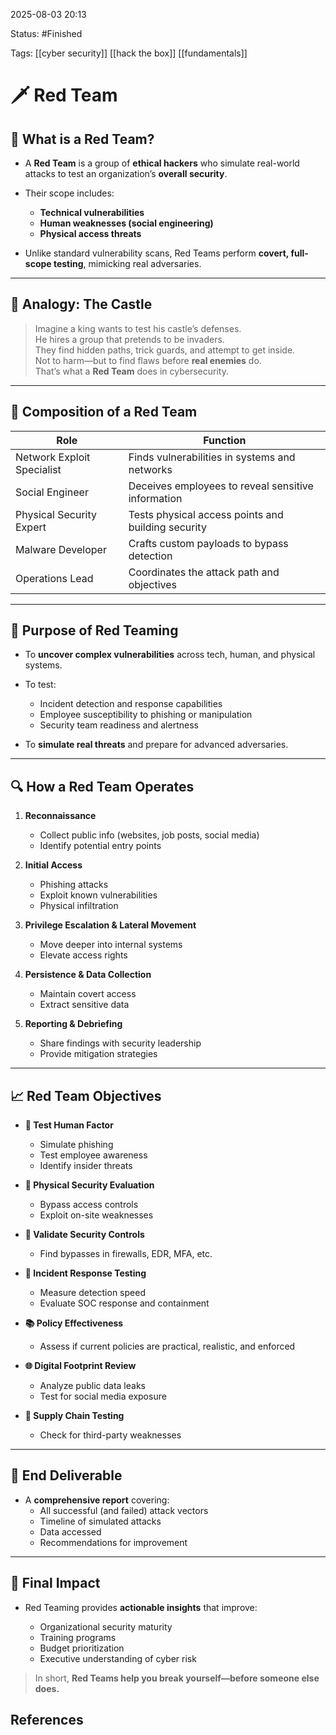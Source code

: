 2025-08-03 20:13

Status: #Finished 

Tags: [[cyber security]] [[hack the box]] [[fundamentals]]


# 🗡️  Red Team


## 🎯 What is a Red Team?

- A **Red Team** is a group of **ethical hackers** who simulate real-world attacks to test an organization’s **overall security**.

- Their scope includes:
  - **Technical vulnerabilities**
  - **Human weaknesses (social engineering)**
  - **Physical access threats**

- Unlike standard vulnerability scans, Red Teams perform **covert, full-scope testing**, mimicking real adversaries.

---

## 🏰 Analogy: The Castle

> Imagine a king wants to test his castle’s defenses.  
> He hires a group that pretends to be invaders.  
> They find hidden paths, trick guards, and attempt to get inside.  
> Not to harm—but to find flaws before **real enemies** do.  
> That’s what a **Red Team** does in cybersecurity.

---

## 👥 Composition of a Red Team

| **Role**                  | **Function**                                                                 |
|---------------------------|------------------------------------------------------------------------------|
| Network Exploit Specialist| Finds vulnerabilities in systems and networks                               |
| Social Engineer           | Deceives employees to reveal sensitive information                          |
| Physical Security Expert  | Tests physical access points and building security                          |
| Malware Developer         | Crafts custom payloads to bypass detection                                  |
| Operations Lead           | Coordinates the attack path and objectives                                  |

---

## 🎯 Purpose of Red Teaming

- To **uncover complex vulnerabilities** across tech, human, and physical systems.

- To test:
  - Incident detection and response capabilities
  - Employee susceptibility to phishing or manipulation
  - Security team readiness and alertness

- To **simulate real threats** and prepare for advanced adversaries.

---

## 🔍 How a Red Team Operates

1. **Reconnaissance**  
   - Collect public info (websites, job posts, social media)
   - Identify potential entry points

2. **Initial Access**  
   - Phishing attacks  
   - Exploit known vulnerabilities  
   - Physical infiltration

3. **Privilege Escalation & Lateral Movement**  
   - Move deeper into internal systems  
   - Elevate access rights

4. **Persistence & Data Collection**  
   - Maintain covert access  
   - Extract sensitive data

5. **Reporting & Debriefing**  
   - Share findings with security leadership  
   - Provide mitigation strategies

---

## 📈 Red Team Objectives

- **🧠 Test Human Factor**
  - Simulate phishing
  - Test employee awareness
  - Identify insider threats

- **🏢 Physical Security Evaluation**
  - Bypass access controls
  - Exploit on-site weaknesses

- **🔐 Validate Security Controls**
  - Find bypasses in firewalls, EDR, MFA, etc.

- **🧪 Incident Response Testing**
  - Measure detection speed
  - Evaluate SOC response and containment

- **📚 Policy Effectiveness**
  - Assess if current policies are practical, realistic, and enforced

- **🌐 Digital Footprint Review**
  - Analyze public data leaks
  - Test for social media exposure

- **🔗 Supply Chain Testing**
  - Check for third-party weaknesses

---

## 📝 End Deliverable

- A **comprehensive report** covering:
  - All successful (and failed) attack vectors
  - Timeline of simulated attacks
  - Data accessed
  - Recommendations for improvement

---

## 🤝 Final Impact

- Red Teaming provides **actionable insights** that improve:

  - Organizational security maturity  
  - Training programs  
  - Budget prioritization  
  - Executive understanding of cyber risk

> In short, **Red Teams help you break yourself—before someone else does.**


## References



